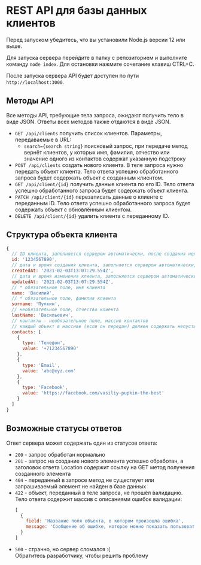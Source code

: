 # REST API для базы данных клиентов

Перед запуском убедитесь, что вы установили Node.js версии 12 или выше.

Для запуска сервера перейдите в папку с репозиторием и выполните команду `node index`. Для остановки нажмите сочетание клавиш CTRL+C.

После запуска сервера API будет доступен по пути `http://localhost:3000`.

## Методы API

Все методы API, требующие тела запроса, ожидают получить тело в виде JSON. Ответы всех методов также отдаются в виде JSON.

* `GET /api/clients` получить список клиентов. Параметры, передаваемые в URL:
    * `search={search string}` поисковый запрос, при передаче метод вернёт клиентов, у которых имя, фамилия, отчество или значение одного из контактов содержат указанную подстроку
* `POST /api/clients` создать нового клиента. В теле запроса нужно передать объект клиента. Тело ответа успешно обработанного запроса будет содержать объект с созданным клиентом.
* `GET /api/client/{id}` получить данные клиента по его ID. Тело ответа успешно обработанного запроса будет содержать объект клиента.
* `PATCH /api/client/{id}` перезаписать данные о клиенте с переданным ID. Тело ответа успешно обработанного запроса будет содержать объект с обновлённым клиентом.
* `DELETE /api/client/{id}` удалить клиента с переданному ID.

## Структура объекта клиента

```javascript
{
  // ID клиента, заполняется сервером автоматически, после создания нельзя изменить
  id: '1234567890',
  // дата и время создания клиента, заполняется сервером автоматически, после создания нельзя изменить
  createdAt: '2021-02-03T13:07:29.554Z',
  // дата и время изменения клиента, заполняется сервером автоматически при изменении клиента
  updatedAt: '2021-02-03T13:07:29.554Z',
  // * обязательное поле, имя клиента
  name: 'Василий',
  // * обязательное поле, фамилия клиента
  surname: 'Пупкин',
  // необязательное поле, отчество клиента
  lastName: 'Васильевич',
  // контакты - необязательное поле, массив контактов
  // каждый объект в массиве (если он передан) должен содержать непустые свойства type и value
  contacts: [
    {
      type: 'Телефон',
      value: '+71234567890'
    },
    {
      type: 'Email',
      value: 'abc@xyz.com'
    },
    {
      type: 'Facebook',
      value: 'https://facebook.com/vasiliy-pupkin-the-best'
    }
  ]
}
```

## Возможные статусы ответов

Ответ сервера может содержать один из статусов ответа:
* `200` - запрос обработан нормально
* `201` - запрос на создание нового элемента успешно обработан, а заголовок ответа Location содержит ссылку на GET метод получения созданного элемента
* `404` - переданный в запросе метод не существует или запрашиваемый элемент не найден в базе данных
* `422` - объект, переданный в теле запроса, не прошёл валидацию. Тело ответа содержит массив с описаниями ошибок валидации:
  ```javascript
  [
    {
      field: 'Название поля объекта, в котором произошла ошибка',
      message: 'Сообщение об ошибке, которое можно показать пользователю'
    }
  ]
  ```
* `500` - странно, но сервер сломался :(<br>Обратитесь разработчику, чтобы решить проблему
